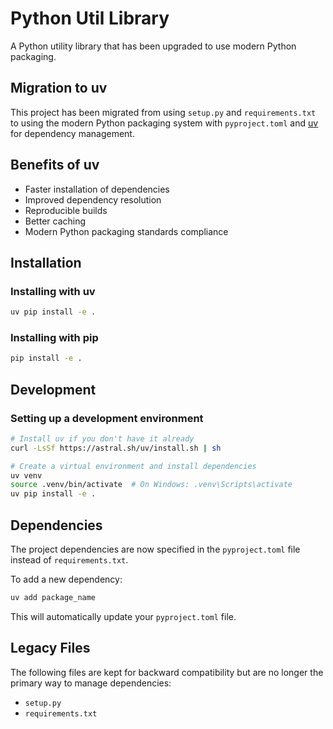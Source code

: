 # Python Util Library

A Python utility library that has been upgraded to use modern Python packaging.

## Migration to uv

This project has been migrated from using `setup.py` and `requirements.txt` to using the modern Python packaging system with `pyproject.toml` and [uv](https://github.com/astral-sh/uv) for dependency management.

## Benefits of uv

- Faster installation of dependencies
- Improved dependency resolution
- Reproducible builds
- Better caching
- Modern Python packaging standards compliance

## Installation

### Installing with uv

```bash
uv pip install -e .
```

### Installing with pip

```bash
pip install -e .
```

## Development

### Setting up a development environment

```bash
# Install uv if you don't have it already
curl -LsSf https://astral.sh/uv/install.sh | sh

# Create a virtual environment and install dependencies
uv venv
source .venv/bin/activate  # On Windows: .venv\Scripts\activate
uv pip install -e .
```

## Dependencies

The project dependencies are now specified in the `pyproject.toml` file instead of `requirements.txt`.

To add a new dependency:

```bash
uv add package_name
```

This will automatically update your `pyproject.toml` file.

## Legacy Files

The following files are kept for backward compatibility but are no longer the primary way to manage dependencies:

- `setup.py`
- `requirements.txt`